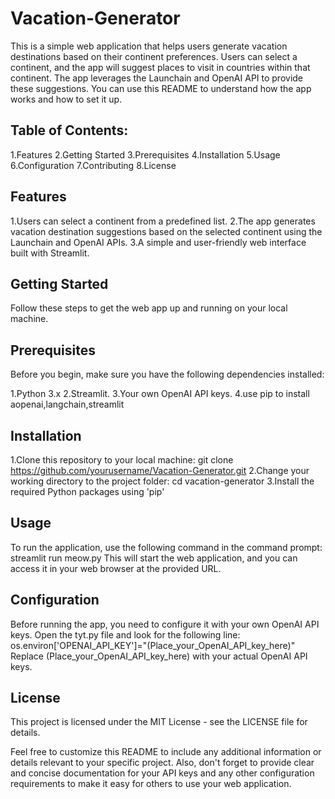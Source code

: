 # Vacation-Generator

This is a simple web application that helps users generate vacation destinations based on their continent preferences. Users can select a continent, and the app will suggest places to visit in countries within that continent. The app leverages the Launchain and OpenAI API to provide these suggestions. You can use this README to understand how the app works and how to set it up.

## Table of Contents:

1.Features
2.Getting Started
3.Prerequisites
4.Installation
5.Usage
6.Configuration
7.Contributing
8.License

## Features

1.Users can select a continent from a predefined list.
2.The app generates vacation destination suggestions based on the selected continent using the Launchain and OpenAI APIs.
3.A simple and user-friendly web interface built with Streamlit.

## Getting Started

Follow these steps to get the web app up and running on your local machine.

## Prerequisites
Before you begin, make sure you have the following dependencies installed:

1.Python 3.x
2.Streamlit.
3.Your own OpenAI API keys.
4.use pip to install aopenai,langchain,streamlit

## Installation
1.Clone this repository to your local machine:
git clone https://github.com/yourusername/Vacation-Generator.git
2.Change your working directory to the project folder:
cd vacation-generator
3.Install the required Python packages using 'pip'

## Usage
To run the application, use the following command in the command prompt:
streamlit run meow.py
This will start the web application, and you can access it in your web browser at the provided URL.

## Configuration
Before running the app, you need to configure it with your own OpenAI API keys. Open the tyt.py file and look for the following line:
os.environ['OPENAI_API_KEY']="(Place_your_OpenAI_API_key_here)"
Replace (Place_your_OpenAI_API_key_here) with your actual OpenAI API keys.

## License
This project is licensed under the MIT License - see the LICENSE file for details.

Feel free to customize this README to include any additional information or details relevant to your specific project. Also, don't forget to provide clear and concise documentation for your API keys and any other configuration requirements to make it easy for others to use your web application.












